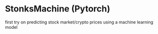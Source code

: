 # StonksMachine (Pytorch)
first try on predicting stock market/crypto prices using a machine learning model 
